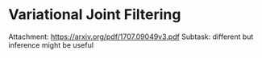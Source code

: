 # Variational Joint Filtering

Attachment: https://arxiv.org/pdf/1707.09049v3.pdf
Subtask: different but inference might be useful

